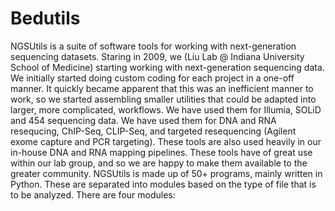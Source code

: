 # Bedutils

NGSUtils is a suite of software tools for working with next-generation sequencing datasets. Staring in 2009, we (Liu Lab @ Indiana University School of Medicine) starting working with next-generation sequencing data. We initially started doing custom coding for each project in a one-off manner. It quickly became apparent that this was an inefficient manner to work, so we started assembling smaller utilities that could be adapted into larger, more complicated, workflows. We have used them for Illumia, SOLiD and 454 sequencing data. We have used them for DNA and RNA resequcing, ChIP-Seq, CLIP-Seq, and targeted resequencing (Agilent exome capture and PCR targeting). These tools are also used heavily in our in-house DNA and RNA mapping pipelines.
These tools have of great use within our lab group, and so we are happy to make them available to the greater community.
NGSUtils is made up of 50+ programs, mainly written in Python. These are separated into modules based on the type of file that is to be analyzed. There are four modules:
